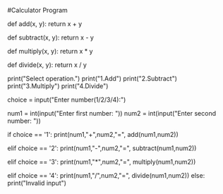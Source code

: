 #Calculator Program

def add(x, y):
   return x + y

def subtract(x, y):
   return x - y

def multiply(x, y):
   return x * y

def divide(x, y):
   return x / y

print("Select operation.")
print("1.Add")
print("2.Subtract")
print("3.Multiply")
print("4.Divide")
 
choice = input("Enter number(1/2/3/4):")

num1 = int(input("Enter first number: "))
num2 = int(input("Enter second number: "))

if choice == '1':
   print(num1,"+",num2,"=", add(num1,num2))

elif choice == '2':
   print(num1,"-",num2,"=", subtract(num1,num2))

elif choice == '3':
   print(num1,"*",num2,"=", multiply(num1,num2))

elif choice == '4':
   print(num1,"/",num2,"=", divide(num1,num2))
else:
   print("Invalid input")
